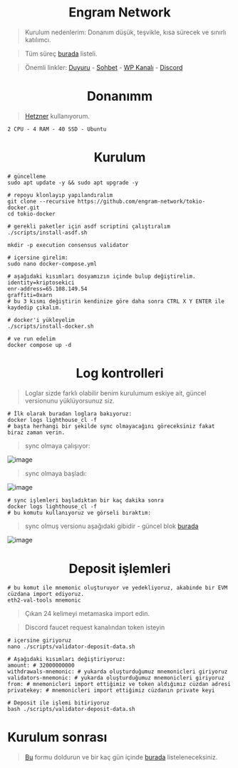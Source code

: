 <h1 align="center">Engram Network</h1>

> Kurulum nedenlerim: Donanım düşük, teşvikle, kısa sürecek ve sınırlı katılımcı.

> Tüm süreç [burada](https://engramnet.io/engram-tokio-testnet-program/) listeli.

> Önemli linkler: [Duyuru](https://t.me/RuesAnnouncement) - [Sohbet](https://t.me/RuesChat) -  [WP Kanalı](https://whatsapp.com/channel/0029VaBcj7V1dAw1H2KhMk34) - [Discord](https://discord.gg/pmaaU4J2)

<h1 align="center">Donanımm</h1>

> [Hetzner](https://github.com/ruesandora/Hetzner) kullanıyorum.

```
2 CPU - 4 RAM - 40 SSD - Ubuntu
```

<h1 align="center">Kurulum</h1>

```console
# güncelleme
sudo apt update -y && sudo apt upgrade -y

# repoyu klonlayıp yapılandıralım
git clone --recursive https://github.com/engram-network/tokio-docker.git
cd tokio-docker

# gerekli paketler için asdf scriptini çalıştıralım
./scripts/install-asdf.sh

mkdir -p execution consensus validator
```
```console
# içersine girelim:
sudo nano docker-compose.yml

# aşağıdaki kısımları dosyamızın içinde bulup değiştirelim.
identity=kriptosekici
enr-address=65.108.149.54
graffiti=0xarn
# bu 3 kısmı değiştirin kendinize göre daha sonra CTRL X Y ENTER ile kaydedip çıkalım.

# docker'i yükleyelim
./scripts/install-docker.sh

# ve run edelim
docker compose up -d
```

<h1 align="center">Log kontrolleri</h1>

> Loglar sizde farklı olabilir benim kurulumum eskiye ait, güncel versionunu yüklüyorsunuz siz.

```console
# İlk olarak buradan loglara bakıyoruz:
docker logs lighthouse_cl -f
# başta herhangi bir şekilde sync olmayacağını göreceksiniz fakat biraz zaman verin.
```

> sync olmaya çalışıyor: 

![image](https://github.com/ruesandora/Engram/assets/101149671/d042ce55-0131-4ee6-8b39-8d3d81f0b704)

> sync olmaya başladı:

![image](https://github.com/ruesandora/Engram/assets/101149671/e6f205d9-b938-4bb9-aac8-3f18863df468)


```console
# sync işlemleri başladıktan bir kaç dakika sonra
docker logs lighthouse_cl -f
# bu komutu kullanıyoruz ve görseli bıraktım:
```

> sync olmuş versionu aşağıdaki gibidir - güncel blok [burada](https://beaconscan.engram.tech/)

![image](https://github.com/ruesandora/Engram/assets/101149671/5feac68e-2cac-4dba-b15a-dc100f8f9632)


<h1 align="center">Deposit işlemleri</h1>

```console
# bu komut ile mnemonic oluşturuyor ve yedekliyoruz, akabinde bir EVM cüzdana import ediyoruz.
eth2-val-tools mnemonic
```

> Çıkan 24 kelimeyi metamaska import edin.

> Discord faucet request kanalından token isteyin

```console
# içersine giriyoruz
nano ./scripts/validator-deposit-data.sh

# Aşağıdaki kısımları değiştiriyoruz:
amount: # 32000000000
withdrawals-mnemonic: # yukarda oluşturduğumuz mnemonicleri giriyoruz
validators-mnemonic: # yukarda oluşturduğumuz mnemonicleri giriyoruz
from: # mnemonicleri import ettiğimiz ve token aldığımız cüzdan adresi
privatekey: # mnemonicleri import ettiğimiz cüzdanın private keyi

# Deposit ile işlemi bitiriyoruz
bash ./scripts/validator-deposit-data.sh
```

# Kurulum sonrası

> [Bu](https://docs.google.com/forms/d/e/1FAIpQLSeDF_UA5IDI49vJ99EmumHq3eyLhdiVaENTyobw2Egg9AgYhQ/viewform) formu doldurun ve bir kaç gün içinde [burada](https://nodemon.engram.tech/) listeleneceksiniz.










